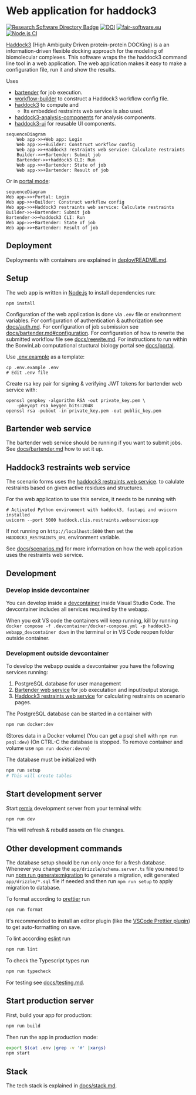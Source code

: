 # Web application for haddock3

[![Research Software Directory Badge](https://img.shields.io/badge/rsd-bartended_haddock3-00a3e3.svg)](https://research-software-directory.org/software/haddock3-webapp)
[![DOI](https://zenodo.org/badge/DOI/10.5281/zenodo.7990850.svg)](https://doi.org/10.5281/zenodo.7990850)
[![fair-software.eu](https://img.shields.io/badge/fair--software.eu-%E2%97%8F%20%20%E2%97%8F%20%20%E2%97%8F%20%20%E2%97%8F%20%20%E2%97%8B-yellow)](https://fair-software.eu)
[![Node.js CI](https://github.com/i-VRESSE/haddock3-webapp/actions/workflows/ci.yml/badge.svg)](https://github.com/i-VRESSE/haddock3-webapp/actions/workflows/ci.yml)

[Haddock3](https://github.com/haddocking/haddock3) (High Ambiguity Driven protein-protein DOCKing) is a an information-driven flexible docking approach for the modeling of biomolecular complexes. This software wraps the the haddock3 command line tool in a web application. The web application makes it easy to make a configuration file, run it and show the results.

Uses

- [bartender](https://github.com/i-VRESSE/bartender) for job execution.
- [workflow-builder](https://github.com/i-VRESSE/workflow-builder) to construct a Haddock3 workflow config file.
- [haddock3](https://github.com/haddocking/haddock3) to compute and
  - Its embedded restraints web service is also used.
- [haddock3-analysis-components](https://github.com/i-VRESSE/haddock3-analysis-components) for analysis components.
- [haddock3-ui](https://github.com/i-VRESSE/haddock3-ui) for reusable UI components.

```mermaid
sequenceDiagram
    Web app->>+Web app: Login
    Web app->>+Builder: Construct workflow config
    Web app->>+Haddock3 restraints web service: Calculate restraints
    Builder->>+Bartender: Submit job
    Bartender->>+haddock3 CLI: Run
    Web app->>+Bartender: State of job
    Web app->>+Bartender: Result of job
```

Or in [portal mode](docs/portal.md):

```mermaid
sequenceDiagram
Web app->>+Portal: Login
Web app->>+Builder: Construct workflow config
Web app->>+Haddock3 restraints web service: Calculate restraints
Builder->>+Bartender: Submit job
Bartender->>+haddock3 CLI: Run
Web app->>+Bartender: State of job
Web app->>+Bartender: Result of job
```

## Deployment

Deployments with containers are explained in [deploy/README.md](deploy/README.md).

## Setup

The web app is written in [Node.js](https://nodejs.org/) to install dependencies run:

```shell
npm install
```

Configuration of the web application is done via `.env` file or environment variables.
For configuration of authentication & authorization see [docs/auth.md](docs/auth.md).
For configuration of job submission see [docs/bartender.md#configuration](docs/bartender.md#configuration).
For configuration of how to rewrite the submitted workflow file see [docs/reewite.md](docs/reewite.md).
For instructions to run within the BonvinLab computational stuctural biology portal see [docs/portal](docs/portal.md).

Use [.env.example](./.env.example) as a template:

```shell
cp .env.example .env
# Edit .env file
```

Create rsa key pair for signing & verifying JWT tokens for bartender web service with:

```shell
openssl genpkey -algorithm RSA -out private_key.pem \
    -pkeyopt rsa_keygen_bits:2048
openssl rsa -pubout -in private_key.pem -out public_key.pem
```

## Bartender web service

The bartender web service should be running if you want to submit jobs.
See [docs/bartender.md](docs/bartender.md) how to set it up.

## Haddock3 restraints web service

The scenario forms uses the [haddock3 restraints web service](https://github.com/haddocking/haddock3/blob/main/src/haddock/clis/restraints/webservice.py). to calulate restraints based on given active residues and structures.

For the web application to use this service, it needs to be running with

```shell
# Activated Python environment with haddock3, fastapi and uvicorn installed
uvicorn --port 5000 haddock.clis.restraints.webservice:app
```

If not running on `http://localhost:5000` then set the `HADDOCK3_RESTRAINTS_URL` environment variable.

See [docs/scenarios.md](docs/scenarios.md) for more information on how the web application uses the restraints web service.

## Development

### Develop inside devcontainer

You can develop inside a [devcontainer](https://containers.dev/) inside Visual Studio Code. The devcontainer includes all services required by the webapp.

When you exit VS code the containers will keep running, kill by running `docker compose -f .devcontainer/docker-compose.yml -p haddock3-webapp_devcontainer down` in the terminal or in VS Code reopen folder outside container.

### Development outside devcontainer

To develop the webapp ouside a devcontainer you have the following services running:

1. PostgreSQL database for user management
2. [Bartender web service](https://github.com/i-VRESSE/bartender/) for job executation and input/output storage.
3. [Haddock3 restraints web service]() for calculating restraints on scenario pages.

The PostgreSQL database can be started in a container with

```sh
npm run docker:dev
```

(Stores data in a Docker volume)
(You can get a psql shell with `npm run psql:dev`)
(On CTRL-C the database is stopped. To remove container and volume use `npm run docker:devrm`)

The database must be initialized with

```sh
npm run setup
# This will create tables
```

## Start development server

Start [remix](https://remix.run) development server from your terminal with:

```sh
npm run dev
```

This will refresh & rebuild assets on file changes.

## Other development commands

The database setup should be run only once for a fresh database.
Whenever you change the `app/drizzle/schema.server.ts` file you need to run [npm run generate:migration](https://orm.drizzle.team/kit-docs/commands#generate-migrations) to generate a migration, edit generated `app/drizzle/*.sql` file if needed and then run `npm run setup` to apply migration to database.

To format according to [prettier](https://prettier.io) run

```sh
npm run format
```

It's recommended to install an editor plugin (like the [VSCode Prettier plugin](https://marketplace.visualstudio.com/items?itemName=esbenp.prettier-vscode)) to get auto-formatting on save.

To lint according [eslint](https://eslint.org) run

```sh
npm run lint
```

To check the Typescript types run

```sh
npm run typecheck
```

For testing see [docs/testing.md](docs/testing.md).

## Start production server

First, build your app for production:

```sh
npm run build
```

Then run the app in production mode:

```sh
export $(cat .env |grep -v '#' |xargs)
npm start
```

## Stack

The tech stack is explained in [docs/stack.md](docs/stack.md).
